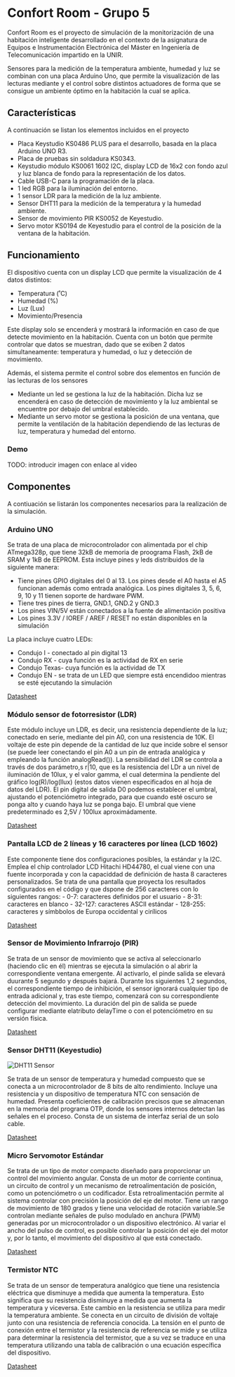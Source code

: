 
# Confort Room - Grupo 5

Confort Room es el proyecto de simulación de la monitorización de una habitación inteligente desarrollado en el contexto de la asignatura de Equipos e Instrumentación Electrónica del Máster en Ingeniería de Telecomunicación impartido en la UNIR.

Sensores para la medición de la temperatura ambiente, humedad y luz se combinan con una placa Arduino Uno, que permite la visualización de las lecturas mediante y el control sobre distintos actuadores de forma que se consigue un ambiente óptimo en la habitación la cual se aplica.

## Características

A continuación se listan los elementos incluidos en el proyecto

- Placa Keystudio KS0486 PLUS para el desarrollo, basada en la placa Arduino UNO R3.
- Placa de pruebas sin soldadura KS0343.
- Keystudio módulo KS0061 1602 I2C, display LCD de 16x2 con fondo azul y luz blanca de fondo para la representación de los datos.
- Cable USB-C para la programación de la placa.
- 1 led RGB para la iluminación del entorno.
- 1 sensor LDR para la medición de la luz ambiente.
- Sensor DHT11 para la medición de la temperatura y la humedad ambiente.
- Sensor de movimiento PIR KS0052 de Keyestudio.
- Servo motor KS0194 de Keyestudio para el control de la posición de la ventana de la habitación.


## Funcionamiento

El dispositivo cuenta con un display LCD que permite la visualización de 4 datos distintos:

- Temperatura (˚C)
- Humedad (%)
- Luz (Lux)
- Movimiento/Presencia

Este display solo se encenderá y mostrará la información en caso de que detecte movimiento en la habitación. Cuenta con un botón que permite controlar que datos se muestran, dado que se exiben 2 datos simultaneamente: temperatura y humedad, o luz y detección de movimiento.

Además, el sistema permite el control sobre dos elementos en función de las lecturas de los sensores
- Mediante un led se gestiona la luz de la habitación. Dicha luz se encenderá en caso de detección de movimiento y la luz ambiental se encuentre por debajo del umbral establecido.
- Mediante un servo motor se gestiona la posición de una ventana, que permite la ventilación de la habitación dependiendo de las lecturas de luz, temperatura y humedad del entorno.


### Demo

TODO: introducir imagen con enlace al video

## Componentes

A contiuación se listarán los componentes necesarios para la realización de la simulación. 

### Arduino UNO
Se trata de una placa de microcontrolador con alimentada por el chip ATmega328p, que tiene 32kB de memoria de proograma Flash, 2kB de SRAM y 1kB de EEPROM. Esta incluye pines y leds distribuidos de la siguiente manera:
   - Tiene pines GPIO digitales del 0 al 13. Los pines desde el A0 hasta el A5 funcionan además como entrada analógica. Los pines digitales 3, 5, 6, 9, 10 y 11 tienen soporte de hardware PWM.
   - Tiene tres pines de tierra, GND.1, GND.2 y GND.3
   - Los pines VIN/5V están conectados a la fuente de alimentación positiva
   - Los pines 3.3V / IOREF / AREF / RESET no están disponibles en la simulación

La placa incluye cuatro LEDs:
   - Condujo I - conectado al pin digital 13
   - Condujo RX - cuya función es la actividad de RX en serie
   - Condujo Texas- cuya función es la actividad de TX
   - Condujo EN - se trata de un LED que siempre está encendidoo mientras se esté ejecutando la simulación

[Datasheet](https://docs.wokwi.com/parts/wokwi-arduino-uno)

### Módulo sensor de fotorresistor (LDR)
Este módulo incluye un LDR, es decir, una resistencia dependiente de la luz; conectado en serie, mediante del pin A0, con una resistencia de 10K. El voltaje de este pin depende de la cantidad de luz que incide sobre el sensor (se puede leer conectando el pin A0 a un pin de entrada analógica y empleando la función analogRead()).
La sensibilidad del LDR se controla a través de dos parámetro,s r|10, que es la resistencia del LDr a un nivel de iluminación de 10lux, y el valor gamma, el cual determina la pendiente del gráfico log(R)/log(llux) (estos datos vienen especificados en al hoja de datos del LDR).
  El pin digital de salida D0 podemos establecer el umbral, ajustando el potenciómetro integrado, para que cuando esté oscuro se ponga alto y cuando haya luz se ponga bajo. El umbral que viene predeterminado es 2,5V / 100lux aproximádamente.

[Datasheet](https://docs.wokwi.com/parts/wokwi-photoresistor-sensor)
  
### Pantalla LCD de 2 líneas y 16 caracteres por línea (LCD 1602)

Este componente tiene dos configuraciones posibles, la estándar y la I2C. Emplea el chip controlador LCD Hitachi HD44780, el cual viene con una fuente incorporada y con la capaciddad de definición de hasta 8 caracteres personalizados.
Se trata de una pantalla que proyecta los resultados configurados en el código y que dspone de 256 caracteres con lo siguientes rangos:
     - 0-7: caracteres definidos por el usuario
     - 8-31: caracteres en blanco
     - 32-127: caracteres ASCII estándar
     - 128-255: caracteres y símbbolos de Europa occidental y cirílicos

[Datasheet](https://docs.wokwi.com/parts/wokwi-lcd1602)

### Sensor de Movimiento Infrarrojo (PIR)

Se trata de un sensor de movimiento que se activa al seleccionarlo (haciendo clic en él) mientras se ejecuta la simulación o al abrir la correspondiente ventana emergente. Al activarlo, el pinde salida se elevará duurante 5 segundo y después bajará. Durante los siguientes 1,2 segundos, el correspondiente tiempo de inhibición, el sensor ignorará cualquier tipo de entrada adicional y, tras este tiempo, comenzará con su correspondiente detección del movimiento.
   La duración del pin de salida se puede configurar mediante elatributo delayTime o con el potenciómetro en su versión física. 

[Datasheet](https://docs.wokwi.com/parts/wokwi-pir-motion-sensor)
   
### Sensor DHT11 (Keyestudio)

![DHT11 Sensor](https://wiki.keyestudio.com/images/e/e9/%E6%97%A0%E6%A0%87%E9%A2%98-0034.png)

Se trata de un sensor de temperatura y humedad compuesto que se conecta a un microcontrolador de 8 bits de alto rendimiento. Incluye una resistencia y un dispositivo de temperatura NTC con sensación de humedad. Presenta coeficientes de calibración precisos que se almacenan en la memoria del programa OTP, donde los sensores internos detectan las señales en el proceso. Consta de un sistema de interfaz serial de un solo cable.

[Datasheet](https://wiki.keyestudio.com/Ks0034_keyestudio_DHT11_Temperature_and_Humidity_Sensor)

### Micro Servomotor Estándar

Se trata de un tipo de motor compacto diseñado para proporcionar un control del movimiento angular. Consta de un motor de corriente continua, un circuito de control y un mecanismo de retroalimentación de posición, como un potenciómetro o un codificador. Esta retroalimentación permite al sistema controlar con precisión la posición del eje del motor.
Tiene un rango de movimiento de 180 grados y tiene una velocidad de rotación variable.Se controlan mediante señales de pulso modulado en anchura (PWM) generadas por un microcontrolador o un dispositivo electrónico. Al variar el ancho del pulso de control, es posible controlar la posición del eje del motor y, por lo tanto, el movimiento del dispositivo al que está conectado.

[Datasheet](https://docs.wokwi.com/parts/wokwi-servo)

### Termistor NTC

Se trata de un sensor de temperatura analógico que tiene una resistencia eléctrica que disminuye a medida que aumenta la temperatura. Esto significa que su resistencia disminuye a medida que aumenta la temperatura y viceversa. Este cambio en la resistencia se utiliza para medir la temperatura ambiente.
Se conecta en un circuito de división de voltaje junto con una resistencia de referencia conocida. La tensión en el punto de conexión entre el termistor y la resistencia de referencia se mide y se utiliza para determinar la resistencia del termistor, que a su vez se traduce en una temperatura utilizando una tabla de calibración o una ecuación específica del dispositivo.

[Datasheet](https://docs.wokwi.com/parts/wokwi-ntc-temperature-sensor)

